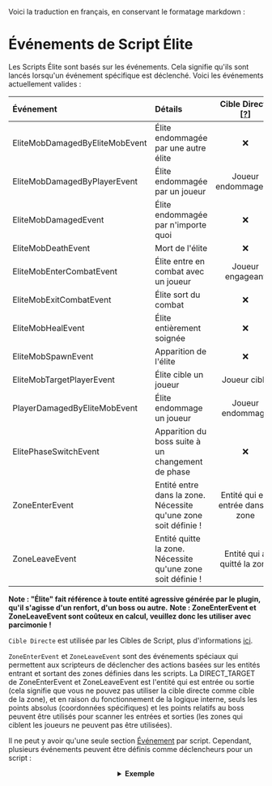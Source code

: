 Voici la traduction en français, en conservant le formatage markdown :

# Événements de Script Élite

Les Scripts Élite sont basés sur les événements. Cela signifie qu'ils sont lancés lorsqu'un événement spécifique est déclenché. Voici les événements actuellement valides :

| Événement                         | Détails                                                                 | Cible Directe [[?]($language$/elitemobs/elitescript_targets.md)] |
| :-------------------------------- | :---------------------------------------------------------------------- | :---------------------------------------------------------------: |
| EliteMobDamagedByEliteMobEvent    | Élite endommagée par une autre élite                                    |                                ❌                                 |
| EliteMobDamagedByPlayerEvent      | Élite endommagée par un joueur                                          |                         Joueur endommageant                         |
| EliteMobDamagedEvent              | Élite endommagée par n'importe quoi                                     |                                ❌                                 |
| EliteMobDeathEvent                | Mort de l'élite                                                         |                                ❌                                 |
| EliteMobEnterCombatEvent          | Élite entre en combat avec un joueur                                    |                         Joueur engageant                          |
| EliteMobExitCombatEvent           | Élite sort du combat                                                    |                                ❌                                 |
| EliteMobHealEvent                 | Élite entièrement soignée                                               |                                ❌                                 |
| EliteMobSpawnEvent                | Apparition de l'élite                                                   |                                ❌                                 |
| EliteMobTargetPlayerEvent         | Élite cible un joueur                                                   |                         Joueur ciblé                            |
| PlayerDamagedByEliteMobEvent      | Élite endommage un joueur                                               |                          Joueur endommagé                         |
| ElitePhaseSwitchEvent             | Apparition du boss suite à un changement de phase                       |                                ❌                                 |
| ZoneEnterEvent                    | Entité entre dans la zone. Nécessite qu'une zone soit définie !         |                 Entité qui est entrée dans la zone                |
| ZoneLeaveEvent                    | Entité quitte la zone. Nécessite qu'une zone soit définie !             |                 Entité qui a quitté la zone                 |

**Note : "Élite" fait référence à toute entité agressive générée par le plugin, qu'il s'agisse d'un renfort, d'un boss ou autre.**
**Note : ZoneEnterEvent et ZoneLeaveEvent sont coûteux en calcul, veuillez donc les utiliser avec parcimonie !**

`Cible Directe` est utilisée par les Cibles de Script, plus d'informations [ici]($language$/elitemobs/elitescript_targets.md).

`ZoneEnterEvent` et `ZoneLeaveEvent` sont des événements spéciaux qui permettent aux scripteurs de déclencher des actions basées sur les entités entrant et sortant des zones définies dans les scripts. La DIRECT_TARGET de ZoneEnterEvent et ZoneLeaveEvent est l'entité qui est entrée ou sortie (cela signifie que vous ne pouvez pas utiliser la cible directe comme cible de la zone), et en raison du fonctionnement de la logique interne, seuls les points absolus (coordonnées spécifiques) et les points relatifs au boss peuvent être utilisés pour scanner les entrées et sorties (les zones qui ciblent les joueurs ne peuvent pas être utilisées).

Il ne peut y avoir qu'une seule section [Événement]($language$/elitemobs/elitescript_events.md) par script. Cependant, plusieurs événements peuvent être définis comme déclencheurs pour un script :

<div align="center">

<details>

<summary><b>Exemple</b></summary>

<div align="left">

```yaml
eliteScript:
  Example:
    Events:
    - EliteMobDamagedByPlayerEvent
    - EliteMobTargetPlayerEvent
    Actions:
    - action: PUSH
      Target:
        targetType: SELF
      vValue: 0,.3,0
    Cooldowns:
      local: 60
      global: 20
```

Ce script ferait sauter l'élite lorsqu'elle est touchée par un joueur ou lorsqu'elle cible un joueur.

</div>

</details>

</div>